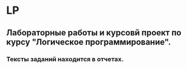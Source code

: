 # LP

## Лабораторные работы и курсовй проект по курсу "Логическое программирование".

### Тексты заданий находится в отчетах. 
